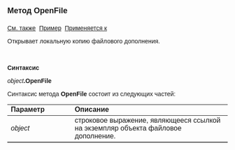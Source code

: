 <html>
<head>
<title>Файловое дополнение\OpenFile</title>
</head>

<body>

<p><strong><font size="4" face="Arial">Метод OpenFile<br>
<br>
</font></strong><font face="Arial"><a href="../AsAttachment.html">См. 
также</a>&nbsp;
<u>Пример</u>&nbsp; <a href="../AsAttachment.html">Применяется к</a></font></p>

<p><font face="Arial">Открывает локальную копию файлового дополнения.</font></p>

<p class="label">&nbsp;</p>

<p class="label"><font face="Arial"><b>Синтаксис</b></font></p>

<p><font face="Arial"><em>object</em><strong>.OpenFile</strong></font></p>

<p><font face="Arial">Синтаксис метода <strong>OpenFile</strong>
состоит из следующих частей:</font></p>

<table border="1" cellPadding="5" cols="2" frame="below" rules="rows">
<TBODY>
  <tr vAlign="top">
    <td class="label" width="29%"><font face="Arial"><b>Параметр</b></font></td>
    <td class="label" width="71%"><font face="Arial"><strong>Описание</strong></font></td>
  </tr>
  <tr>
    <td width="29%"><em><font face="Arial">object</font></em></td>
    <td width="71%"><font face="Arial">строковое выражение, являющееся 
	ссылкой на экземпляр объекта файловое дополнение.</font></td>
  </tr>
</TBODY>
</table>
</body>
</html>
